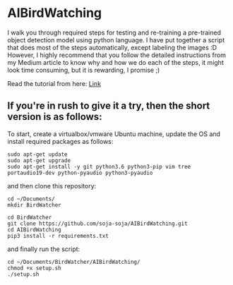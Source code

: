 # AIBirdWatching

I walk you through required steps for testing and re-training a pre-trained object detection model using python language. I have put together a script that does most of the steps automatically, except labeling the images :D However, I highly recommend that you follow the detailed instructions from my Medium article to know why and how we do each of the steps, it might look time consuming, but it is rewarding, I promise ;)

Read the tutorial from here: [Link](https://medium.com/@itsoja/smart-bird-watcher-customizing-pre-trained-ai-models-to-detect-birds-of-interest-dca1202bfbdf?sk=b7f352af26e2e450e5d6e2ff865f72bd)

## If you're in rush to give it a try, then the short version is as follows:

To start, create a virtualbox/vmware Ubuntu machine, update the OS and install required packages as follows:
```
sudo apt-get update
sudo apt-get upgrade
sudo apt-get install -y git python3.6 python3-pip vim tree portaudio19-dev python-pyaudio python3-pyaudio
```

and then clone this repository:

```
cd ~/Documents/
mkdir BirdWatcher

cd BirdWatcher
git clone https://github.com/soja-soja/AIBirdWatching.git
cd AIBirdWatching
pip3 install -r requirements.txt
```

and finally run the script:

```
cd ~/Documents/BirdWatcher/AIBirdWatching/
chmod +x setup.sh
./setup.sh
```

